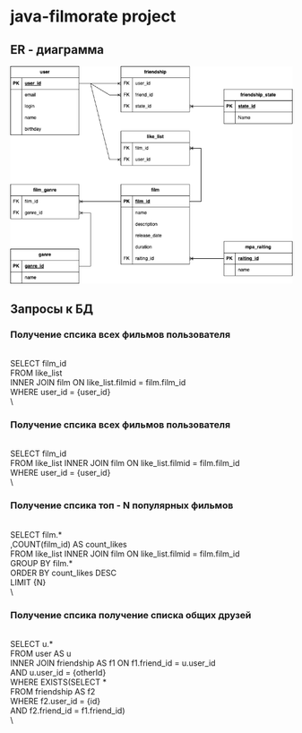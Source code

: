 # java-filmorate project

## ER - диаграмма
![ER-диаграмма](https://github.com/dsergeyg/java-filmorate/blob/6a489fdca055ac0252ffc5f38908e729fb2bfa71/ER%20-%20%D0%B4%D0%B8%D0%B0%D0%B3%D1%80%D0%B0%D0%BC%D0%BC%D0%B0.png)

## Запросы к БД 
### Получение спсика всех фильмов пользователя
\
SELECT film_id   
  FROM like_list   
  INNER JOIN film ON like_list.filmid = film.film_id   
WHERE user_id = {user_id}  
\
### Получение спсика всех фильмов пользователя
\
SELECT film_id  
  FROM like_list INNER JOIN film ON like_list.filmid = film.film_id  
WHERE user_id = {user_id}  
\
### Получение спсика топ - N популярных фильмов
\
SELECT  film.*  
       ,COUNT(film_id) AS count_likes  
FROM like_list INNER JOIN film ON like_list.filmid = film.film_id  
GROUP BY film.*  
ORDER BY count_likes DESC  
LIMIT {N}  
\
### Получение спсика получение списка общих друзей
\
SELECT u.*  
FROM user AS u  
INNER JOIN friendship AS f1 ON f1.friend_id = u.user_id  
                            AND u.user_id = {otherId}  
WHERE EXISTS(SELECT *   
               FROM friendship AS f2   
             WHERE f2.user_id = {id}   
               AND f2.friend_id = f1.friend_id)   
\
